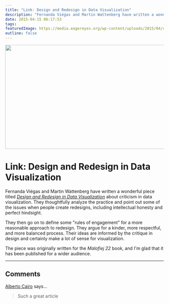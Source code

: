 ```yaml
---
title: "Link: Design and Redesign in Data Visualization"
description: "Fernanda Viégas and Martin Wattenberg have written a wonderful piece titled Design and Redesign in Data Visualization about criticism in data visualization. They thoughtfully analyze the practice and point out some of the issues when people create redesigns, including intellectual honesty and perfect hindsight."
date: 2015-04-15 06:17:53
tags: 
featuredImage: https://media.eagereyes.org/wp-content/uploads/2015/04/cairo-redesign.png
outline: false
---
```


<p align="center"><img src="https://media.eagereyes.org/wp-content/uploads/2015/04/cairo-redesign.png" width="725" height="331" /></p>

# Link: Design and Redesign in Data Visualization

Fernanda Viégas and Martin Wattenberg have written a wonderful piece titled <em><a href="https://medium.com/@hint_fm/design-and-redesign-4ab77206cf9">Design and Redesign in Data Visualization</a></em> about criticism in data visualization. They thoughtfully analyze the practice and point out some of the issues when people create redesigns, including intellectual honesty and perfect hindsight.

They then go on to define some "rules of engagement" for a more reasonable approach to redesign. They argue for a kinder, more respectful, and more balanced process. Their ideas are informed by the critique in design and certainly make a lot of sense for visualization.

The piece was originally written for the <em>Malofiej 22</em> book, and I'm glad that it has been published for a wider audience.


<PostedBy />


<aside class="comments">

---
## Comments

<a href="http://www.thefunctionalart.com" rel="nofollow noopener" target="_blank">Alberto Cairo</a> says…
>	Such a great article

</aside>

